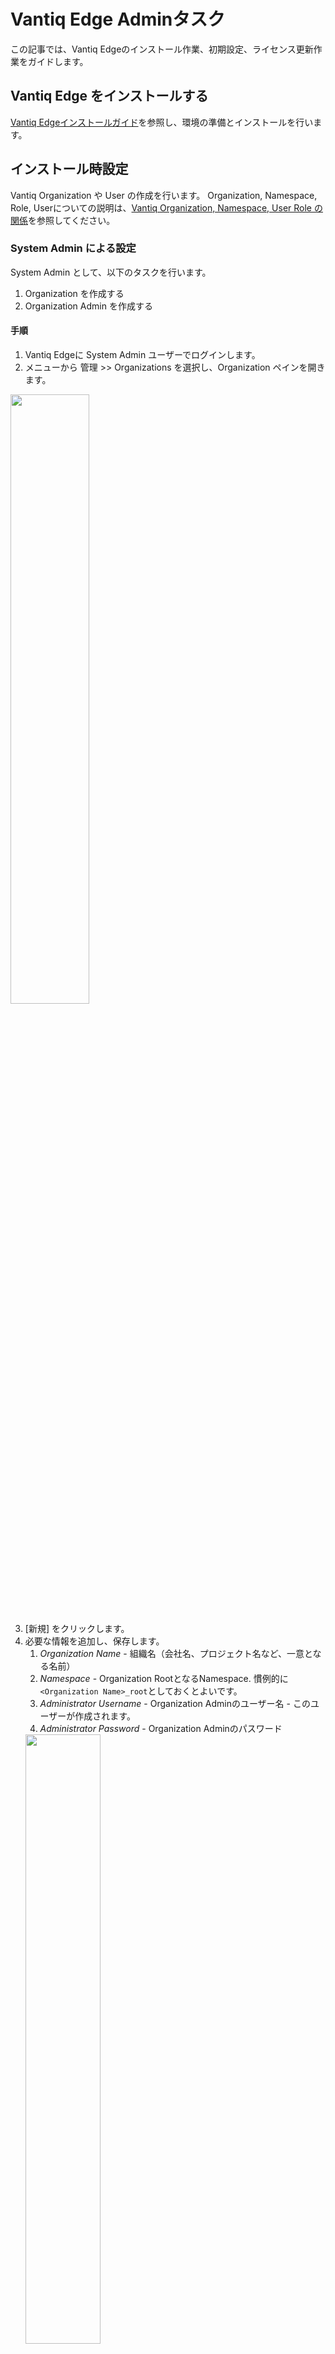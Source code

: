 # Vantiq Edge Adminタスク

この記事では、Vantiq Edgeのインストール作業、初期設定、ライセンス更新作業をガイドします。

## Vantiq Edge をインストールする

[Vantiq Edgeインストールガイド](https://community.vantiq.com/wp-content/uploads/2022/06/edge-install-ja-2.html)を参照し、環境の準備とインストールを行います。

## インストール時設定

Vantiq Organization や User の作成を行います。 Organization, Namespace, Role, Userについての説明は、[Vantiq Organization, Namespace, User Role の関係](./org_user_management.md)を参照してください。

### System Admin による設定

System Admin として、以下のタスクを行います。
1. Organization を作成する
2. Organization Admin を作成する

#### 手順
1. Vantiq Edgeに System Admin ユーザーでログインします。
2. メニューから 管理 >> Organizations を選択し、Organization ペインを開きます。
<img src="../../imgs/vantiq-edge-admin/organizations.png" width="50%" />

3. [新規] をクリックします。
4. 必要な情報を追加し、保存します。
   1. _Organization Name_ - 組織名（会社名、プロジェクト名など、一意となる名前）
   2. _Namespace_ -  Organization RootとなるNamespace. 慣例的に `<Organization Name>_root`としておくとよいです。
   3. _Administrator Username_ - Organization Adminのユーザー名 - このユーザーが作成されます。
   4. _Administrator Password_ - Organization Adminのパスワード
   <img src="../../imgs/vantiq-edge-admin/new-organization.png" width="50%" />
4. Organization Admin のパスワードを再入力します。
5. メニュー右上の人物アイコンをクリック >> Logout で System Admin をログアウトします。

### Organization Admin による設定

Organization Adminとして、以下のタスクを行います。
1. アプリ作業用 Namespace を作成する
2. 新規ユーザーを作成する (optional)
3. 作成済みユーザーに Namespace へのアクセスを付与する (optional)

#### 手順 1. アプリ作業用 Namespace を作成する
1. Vantiq Edgeに **Organization Admin** ロールを持つユーザーでログインします。
2. メニューから 管理 >> Namespaces を選択し、Namespace ペインを開きます。
<img src="../../imgs/vantiq-edge-admin/namespaces.png" width="50%" />

3. [新規] をクリックします。
4. 必要な情報を追加し、保存します。
   1. _Namespace_ - アプリ作業用 Namespaceの名前
   2. _Make me The Administrator_ - ログインユーザー自身をこの新規 Namespace の管理者にします。
   3. _Authorization Level_ - アプリを作成、保守するためには `Developer` とします。
   <img src="../../imgs/vantiq-edge-admin/new-namespace.png" width="50%" />

5. Namespace が作成されます。 メニュー右上の地球儀アイコンをクリックし、Namespaceの切り替えができます。 以後、アプリ作業に関してはそれ専用の Namespace を使用します。

#### 手順 2. 新規ユーザーを作成する (optional)
1. Vantiq Edgeに **Organization Admin** ロールを持つユーザーでログインします。
2. メニュー右上の地球儀アイコンをクリックし、`<Organization Name>_root` Namespace へ切り替えます。
3. メニューから 管理 >> Users を選択し、Users ペインを開きます。
<img src="../../imgs/vantiq-edge-admin/users.png" width="50%" />

4. [新規] をクリックします。
5. 必要な情報を追加します。
   1. _Username_ - ユーザー名。Emailなど一意になる名前。
   2. _First Name_
   3. _Last Name_
   4. _Email_
   5. _Password_
   <img src="../../imgs/vantiq-edge-admin/new-user.png" width="50%" />

6. New User ペインの右側の Authorization にある鉛筆のアイコンをクリックし、Edit Namespace Authorization ダイアログを開きます。
7. Privlige を設定します。 新規ユーザーが一般ユーザーであれば、`User (Developer)`, 管理者であれば `Organization Admin`とします。
<img src="../../imgs/vantiq-edge-admin/edit-namespace-auth.png" width="50%" />
8. 保存します。 新規ユーザーのパスワードを再入力します。

#### 手順 3. 作成済みユーザーに Namespace へのアクセスを付与する (optional)
1. Vantiq Edgeに **Organization Admin** ロールを持つユーザーでログインします。
2. メニューから 管理 >> Users を選択し、Users ペインを開きます。
<img src="../../imgs/vantiq-edge-admin/users.png" width="50%" />

3. ユーザーを選択し、青字のユーザー名をクリックします。
4. User ペインの右側の Authorization にある鉛筆のアイコンをクリックし、Edit Namespace Authorization ダイアログを開きます。
5. [Add Namespace Authorization] をクリックし、行を追加します。
<img src="../../imgs/vantiq-edge-admin/add-namespace-auth.png" width="50%" />

6. アクセスを与える Namespace をドロップダウンから選択します。また、Privilegesを `Developer`と設定します。
7. [OK]でダイアログを閉じます。 User ペインの 右上のディスクアイコンをクリックし、Userを保存します。

## 運用

### ライセンスファイルを差し替える

ライセンスファイルを差し替え、再起動を行います。
[Vantiq Edgeインストールガイド](https://community.vantiq.com/wp-content/uploads/2022/06/edge-install-ja-2.html)に従い、インストールが完了していることが前提となります。

以下は Docker 環境における手順です。非Docker環境についてはインストールガイドを参照し、適宜該当部分を読み替えてください。

1. 有効日付が更新されたライセンス (`license.key`, `public.pem`) を取得する。
2. `componse.yaml` が配置されているディレクトリに移動する。
3. 以下のコマンドを実行して、Vantiq Edgeを停止 `docker compose down``
4. `config/license.key`, `config/public.pem`をそれぞれ新しいものに置き換える。
5. 以下のコマンドを実行して、Vantiq Edgeを起動 `docker compose up -d`
6. (少し起動完了まで待ち) 以下にWebブラウザ経由でアクセスできることを確認 `http://<Vantiq Edgeホスト>:8080/ui/ide/index.html`


### Vantiqバージョン更新 (Docker環境)

バージョンの更新は以下の2種類があります。

マイナーバージョン更新は、古いバージョンから新しいバージョンへの更新のみ可能です。
（古いバージョンへの切り戻しは古いバージョン時のデータベースのバックアップが必要となります。）

[Vantiq Edgeインストールガイド](https://community.vantiq.com/wp-content/uploads/2022/06/edge-install-ja-2.html)に従い、インストールが完了していることが前提となります。

1. docker-compose mongodbのバックアップを取る。
2. `componse.yaml` を開き、`image`のバージョンを編集する。（最新のバージョンについては、サポート担当にお尋ねください）

```yaml
services:
  vantiq_edge:
    image: quay.io/vantiq/vantiq-edge:1.34.9
    depends_on:
    - vantiq_edge_mongo
    ports:
    - 8080:8080
...
```
3. `componse.yaml`が配置されているディレクトリに移動し、`docker-compose down` を実行する。
4. 同ディレクトリで `docker-compse up -d` を実行する。バージョン更新して起動するまで数分かかります。
